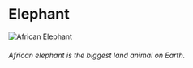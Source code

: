 # Elephant

![African Elephant](https://en.wikipedia.org/wiki/African_elephant#/media/File:African_Elephant_(Loxodonta_africana)_male_(17289351322).jpg "African Elephant")

###### African elephant is the biggest land animal on Earth.